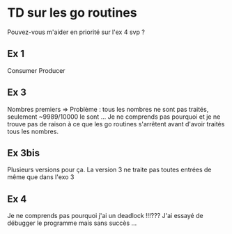 # TD sur les go routines  

Pouvez-vous m'aider en priorité sur l'ex 4 svp ?

## Ex 1
Consumer Producer

## Ex 3
Nombres premiers => Problème : tous les nombres ne sont pas traités, seulement ~9989/10000 le sont ... Je ne comprends pas pourquoi et je ne trouve pas de raison
à ce que les go routines s'arrêtent avant d'avoir traités tous les nombres.

## Ex 3bis 
Plusieurs versions pour ça. La version 3 ne traite pas toutes entrées de même que dans l'exo 3

## Ex 4
Je ne comprends pas pourquoi j'ai un deadlock !!!??? J'ai essayé de débugger le programme mais sans succès ...




